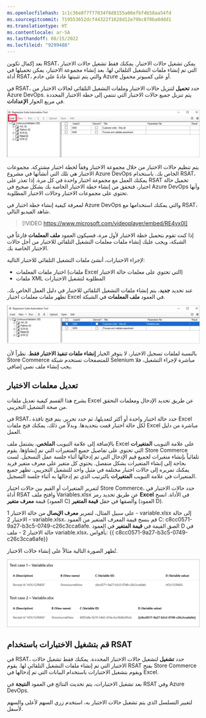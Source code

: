 ```yaml
---
ms.openlocfilehash: 1c1c36e8f7f77034f8d8155a06efbf4b58aa54fd
ms.sourcegitcommit: 719553652dcf44322f1628d12e79bc870ba0ddd1
ms.translationtype: HT
ms.contentlocale: ar-SA
ms.lasthandoff: 08/15/2022
ms.locfileid: "9299488"
---
```

بعد إكمال تكوين RSAT، يمكن تشغيل حالات الاختبار. يمكنك فقط تشغيل حالات الاختبار التي تم إنشاء ملفات التشغيل التلقائي لها. بعد إنشاء مجموعة الاختبار، يمكن تحميلها في أداة RSAT، والتي يتم تثبيتها عادةً على خادم Azure أو على كمبيوتر محمول. 

في RSAT، حدد **تحميل** لتنزيل حالات الاختبار وملفات التشغيل التلقائي لحالات الاختبار من Azure DevOps. يتم تنزيل جميع حالات الاختبار التي تنتمي إلى خطة الاختبار المحددة في مربع الحوار **الإعدادات**.

![لقطة شاشة لـ RSAT مع تمييز علامة التبويب "تحميل" لتنزيل ملفات التشغيل التلقائي.](../media/load-rsat-ssm.jpg)
 
يتم تنظيم حالات الاختبار من خلال مجموعة الاختبار وفقاً لخطة اختبار مشتركة. مجموعات الاختبار هي تلك التي أنشأتها في مشروع Azure DevOps الخاص بك. باستخدام RSAT، يمكنك العمل مع مجموعة اختبار واحدة في كل مرة. إذا تعذر على RSAT تحميل حالة اختبار، فتحقق من إنشاء خطة الاختبار الخاصة بك بشكل صحيح في Azure DevOps وأنها تحتوي على مجموعات الاختبار وحالات الاختبار المطلوبة.

لمعرفة كيفية إنشاء خطة اختبار في Azure DevOps والتي يمكنك استخدامها مع RSAT، شاهد الفيديو التالي.

 > [!VIDEO https://www.microsoft.com/videoplayer/embed/RE4vx0I]

إذا كنت تقوم بتحميل خطة الاختبار لأول مرة، فسيكون العمود **ملف المعلمات** فارغاً في الشبكة، ويجب عليك إنشاء ملفات معلمات التشغيل التلقائي للاختبار من أجل حالات الاختبار الخاصة بك.

لإجراء الاختبارات، أنشئ ملفات التشغيل التلقائي للاختبار التالية:

- اختبار ملفات المعلمات (ملفات Excel التي تحتوي على معلمات حالة الاختبار)
- ملفات XML المطلوبة لتشغيل الاختبارات

عند تحديد **جديد**، يتم إنشاء ملفات التشغيل التلقائي للاختبار في دليل العمل الخاص بك. تظهر ملفات معلمات اختبار Excel في العمود **ملف المعلمات** في الشبكة.
 
![لقطة شاشة لـ RSAT تظهر عمود ملف المعلمات.](../media/rsat-parameters-ss.jpg)

بالنسبة لملفات تسجيل الاختبار، لا يتوفر الخيار **إنشاء ملفات تنفيذ الاختبار فقط**. نظراً لأن Store Commerce للمتصفحات تستخدم شبكة Selenium مباشرة لإجراء التشغيل، فلا يجب إنشاء ملف نصي إضافي.
 

## <a name="modify-test-parameters"></a>تعديل معلمات الاختبار
يشرح هذا القسم كيفية تعديل ملفات Excel عن طريق تحديد الإدخال ومعلمات التحقق من صحة التشغيل التجريبي.

في RSAT، حدد حالة اختبار واحدة أو أكثر لتعديلها، ثم حدد تحرير. يتم فتح نافذة Excel لكل حالة اختبار قمت بتحديدها. وبدلاً من ذلك، يمكنك فتح ملفات Excel مباشرة من دليل العمل.

بالإضافة إلى علامة التبويب **الملخص**، يشتمل ملف Excel على علامة التبويب **المتغيرات** التي تحتوي على تفاصيل جميع المتغيرات التي تم إنشاؤها. يقوم Store Commerce تلقائياً بإنشاء متغيرات لجميع قيم الإدخال التي تم إدخالها أثناء جلسة عمل التسجيل. لست بحاجة إلى إنشاء المتغيرات بشكل منفصل. يحتوي كل متغير على معرف متغير فريد يمكنك تمريره إلى حالات اختبار مختلفة في مثيل واحد للتشغيل التجريبي. تظهر جميع المتغيرات في علامة التبويب **المتغيرات** بالترتيب الذي تم إدخالها به أثناء جلسة التسجيل.

لتمرير المتغيرات أو القيم بين حالات اختبار Store Commerce، حدد حالات الاختبار في أداة RSAT وافتح ملف Variables.xlsx عن طريق تحديد رمز **Excel** في الأداة. انسخ قيمة **معرف متغير** (العمود C) وألصقها في حقل **قيمة المتغير** (العمود D). 

على سبيل المثال، لتمرير **معرف الإيصال** من حالة الاختبار 1 - variable.xlsx إلى حالة الاختبار 2 - variable.xlsx، قم بنسخ قيمة المعرف المتغير من العمود C: c8cc0571-9a27-b3c5-0749-c26c3cca6afe. الصق القيمة في **قيمة المتغير** في العمود D في حالة الاختبار 2 - ملف variable.xlsx، بأقواس: {{ c8cc0571-9a27-b3c5-0749-c26c3cca6afe}}

تُظهر الصورة التالية مثالاً على إنشاء حالات الاختبار.

[ ![لقطة شاشة لمثال على إنشاء حالات اختبار RSAT.](../media/example-test-cases.jpg)](../media/example-test-cases.jpg#lightbox)
 
## <a name="run-the-tests-by-using-rsat"></a>قم بتشغيل الاختبارات باستخدام RSAT
في RSAT، حدد **تشغيل** لتشغيل حالات الاختبار المحددة. يمكنك فقط تشغيل حالات الاختبار التي تم إنشاء ملفات التشغيل التلقائي لها. يقوم RSAT بفتح Store Commerce ويقوم بتشغيل الاختبارات باستخدام البيانات التي تم إدخالها في Excel. 

بعد تشغيل الاختبارات، يتم تحديث النتائج في العمود **النتيجة** في RSAT وفي Azure DevOps.

لتغيير التسلسل الذي يتم تشغيل حالات الاختبار به، استخدم زري السهم لأعلى والسهم لأسفل.


